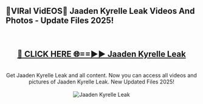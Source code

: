 <h2>🔴VIRal VidEOS🔴 Jaaden Kyrelle Leak Videos And Photos - Update Files 2025!</h2>
<br>
<div align="center">
<h2><a href="https://virallinks.top/odZfE0" rel="nofollow">🔴 CLICK HERE 🌐==►► Jaaden Kyrelle Leak</a></h2>
<br>
Get Jaaden Kyrelle Leak and all content. Now you can access all videos and pictures of Jaaden Kyrelle Leak. New Updated Files 2025!
<br>
<br>
<a href="https://virallinks.top/odZfE0" rel="nofollow" data-target="animated-image.originalLink"><img src="https://i.imgur.com/dJHk4Zq.gif)" alt="Jaaden Kyrelle Leak" style="max-width: 100%; display: inline-block;" data-target="animated-image.originalImage"></a>
</div>
<br>

